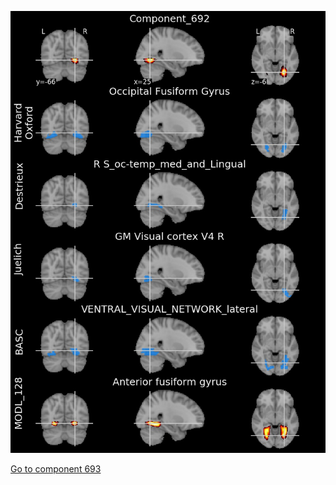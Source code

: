 


![692](preliminary/692.jpg "Component 692")

[Go to component 693](https://parietal-inria.github.io/MODL_atlas/1024/693 "Component 693")